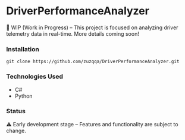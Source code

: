 # DriverPerformanceAnalyzer

🚀 WIP (Work in Progress) – This project is focused on analyzing driver telemetry data in real-time. More details coming soon!

### Installation
```git clone https://github.com/zuzqqa/DriverPerformanceAnalyzer.git```

### Technologies Used
- C#
- Python

### Status
⚠️ Early development stage – Features and functionality are subject to change.